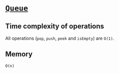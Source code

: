 # [`Queue`](./queue.js)

## Time complexity of operations

All operations (`pop`, `push`, `peek` and `isEmpty`) are `O(1)`.

## Memory

`O(n)`
